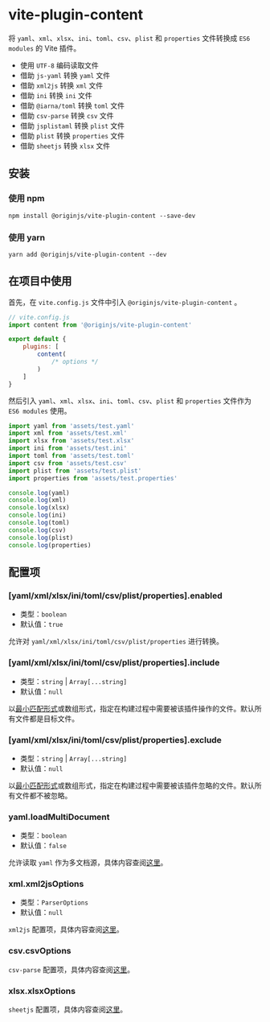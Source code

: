 # vite-plugin-content

将 `yaml`、`xml`、`xlsx`、`ini`、`toml`、`csv`、`plist` 和 `properties` 文件转换成 `ES6 modules` 的 Vite 插件。

- 使用 `UTF-8` 编码读取文件
- 借助 `js-yaml` 转换 `yaml` 文件
- 借助 `xml2js` 转换 `xml` 文件
- 借助 `ini` 转换 `ini` 文件
- 借助 `@iarna/toml` 转换 `toml` 文件
- 借助 `csv-parse` 转换 `csv` 文件
- 借助 `jsplistaml` 转换 `plist` 文件
- 借助 `plist` 转换 `properties` 文件
- 借助 `sheetjs` 转换 `xlsx` 文件

## 安装

### 使用 npm

```shell
npm install @originjs/vite-plugin-content --save-dev
```

### 使用 yarn

```shell
yarn add @originjs/vite-plugin-content --dev
```

## 在项目中使用

首先，在 `vite.config.js` 文件中引入 `@originjs/vite-plugin-content` 。

```js
// vite.config.js
import content from '@originjs/vite-plugin-content'

export default {
    plugins: [
        content(
            /* options */
        )
    ]
}
```

然后引入 `yaml`、`xml`、`xlsx`、`ini`、`toml`、`csv`、`plist` 和 `properties` 文件作为 `ES6 modules` 使用。

```js
import yaml from 'assets/test.yaml'
import xml from 'assets/test.xml'
import xlsx from 'assets/test.xlsx'
import ini from 'assets/test.ini'
import toml from 'assets/test.toml'
import csv from 'assets/test.csv'
import plist from 'assets/test.plist'
import properties from 'assets/test.properties'

console.log(yaml)
console.log(xml)
console.log(xlsx)
console.log(ini)
console.log(toml)
console.log(csv)
console.log(plist)
console.log(properties)
```

## 配置项

### \[yaml/xml/xlsx/ini/toml/csv/plist/properties\].enabled

  - 类型：`boolean`
  - 默认值：`true`

  允许对 `yaml/xml/xlsx/ini/toml/csv/plist/properties` 进行转换。

### \[yaml/xml/xlsx/ini/toml/csv/plist/properties\].include

  - 类型：`string` | `Array[...string]`
  - 默认值：`null`

  以[最小匹配形式](https://github.com/isaacs/minimatch)或数组形式，指定在构建过程中需要被该插件操作的文件。默认所有文件都是目标文件。

### \[yaml/xml/xlsx/ini/toml/csv/plist/properties\].exclude

  - 类型：`string` | `Array[...string]`
  - 默认值：`null`

  以[最小匹配形式](https://github.com/isaacs/minimatch)或数组形式，指定在构建过程中需要被该插件忽略的文件。默认所有文件都不被忽略。

### yaml.loadMultiDocument

  - 类型：`boolean`
  - 默认值：`false`

  允许读取 `yaml` 作为多文档源，具体内容查阅[这里](https://github.com/nodeca/js-yaml)。

### xml.xml2jsOptions

  - 类型：`ParserOptions`
  - 默认值：`null`

  `xml2js` 配置项，具体内容查阅[这里](https://github.com/Leonidas-from-XIV/node-xml2js)。

### csv.csvOptions

  `csv-parse` 配置项，具体内容查阅[这里](https://csv.js.org/parse/options/)。

### xlsx.xlsxOptions

  `sheetjs` 配置项，具体内容查阅[这里](https://github.com/SheetJS/sheetjs#parsing-options)。
